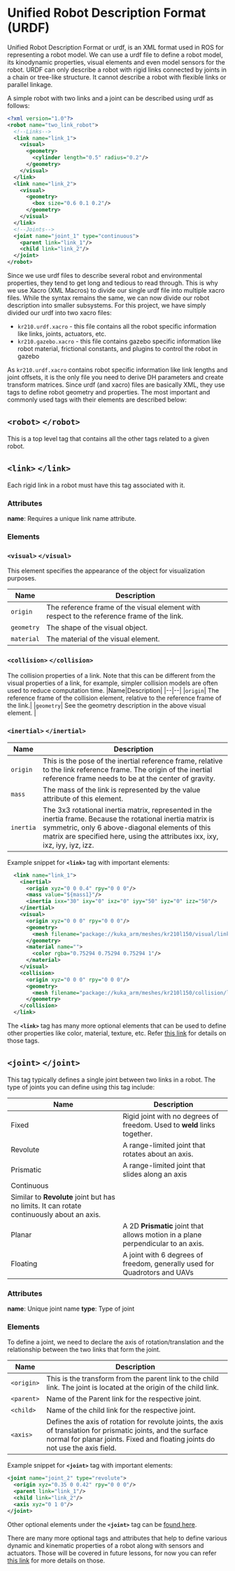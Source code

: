 # Unified Robot Description Format (URDF)

Unified Robot Description Format or urdf, is an XML format used in ROS for representing a robot model. We can use a urdf file to define a robot model, its kinodynamic properties, visual elements and even model sensors for the robot. URDF can only describe a robot with rigid links connected by joints in a chain or tree-like structure. It cannot describe a robot with flexible links or parallel linkage.

A simple robot with two links and a joint can be described using urdf as follows:
```xml
<?xml version="1.0"?>
<robot name="two_link_robot">
  <!--Links-->
  <link name="link_1">
    <visual>
      <geometry>
        <cylinder length="0.5" radius="0.2"/>
      </geometry>
    </visual>
  </link>
  <link name="link_2">
    <visual>
      <geometry>
        <box size="0.6 0.1 0.2"/>
      </geometry>
    </visual>
  </link>
  <!--Joints-->
  <joint name="joint_1" type="continuous">
    <parent link="link_1"/>
    <child link="link_2"/>
  </joint>
</robot>
```

Since we use urdf files to describe several robot and environmental properties, they tend to get long and tedious to read through. This is why we use Xacro (XML Macros) to divide our single urdf file into multiple xacro files. While the syntax remains the same, we can now divide our robot description into smaller subsystems. For this project, we have simply divided our urdf into two xacro files:

-   `kr210.urdf.xacro`  - this file contains all the robot specific information like links, joints, actuators, etc.
-   `kr210.gazebo.xacro`  - this file contains gazebo specific information like robot material, frictional constants, and plugins to control the robot in gazebo

As  `kr210.urdf.xacro`  contains robot specific information like link lengths and joint offsets, it is the only file you need to derive DH parameters and create transform matrices. Since urdf (and xacro) files are basically XML, they use tags to define robot geometry and properties. The most important and commonly used tags with their elements are described below:

## `<robot>`  `</robot>`

This is a top level tag that contains all the other tags related to a given robot.

## `<link>`  `</link>`

Each rigid link in a robot must have this tag associated with it.

### Attributes

**name**: Requires a unique link name attribute.

### Elements

### `<visual>`  `</visual>`
This element specifies the appearance of the object for visualization purposes.

|Name|Description|
|--|--|
|`origin`|The reference frame of the visual element with respect to the reference frame of the link.|
|`geometry`|The shape of the visual object.|
|`material`|The material of the visual element.|


### `<collision>`  `</collision>`
The collision properties of a link. Note that this can be different from the visual properties of a link, for example, simpler collision models are often used to reduce computation time.
|Name|Description|
|--|--|
|`origin`|  The reference frame of the collision element, relative to the reference frame of the link.|
|`geometry`| See the geometry description in the above visual element. |



### `<inertial>`  `</inertial>`
|Name|Description|
|--|--|
|`origin`|  This is the pose of the inertial reference frame, relative to the link reference frame. The origin of the inertial reference frame needs to be at the center of gravity.|
|`mass`| The mass of the link is represented by the value attribute of this element. |
|`inertia`| The 3x3 rotational inertia matrix, represented in the inertia frame. Because the rotational inertia matrix is symmetric, only 6 above-diagonal elements of this matrix are specified here, using the attributes ixx, ixy, ixz, iyy, iyz, izz. |


Example snippet for  **`<link>`** tag with important elements:

```xml
  <link name="link_1">
    <inertial>
      <origin xyz="0 0 0.4" rpy="0 0 0"/>
      <mass value="${mass1}"/>
      <inertia ixx="30" ixy="0" ixz="0" iyy="50" iyz="0" izz="50"/>
    </inertial>
    <visual>
      <origin xyz="0 0 0" rpy="0 0 0"/>
      <geometry>
        <mesh filename="package://kuka_arm/meshes/kr210l150/visual/link_1.dae"/>
      </geometry>
      <material name="">
        <color rgba="0.75294 0.75294 0.75294 1"/>
      </material>
    </visual>
    <collision>
      <origin xyz="0 0 0" rpy="0 0 0"/>
      <geometry>
        <mesh filename="package://kuka_arm/meshes/kr210l150/collision/link_1.stl"/>
      </geometry>
    </collision>
  </link>

```

The  **`<link>`** tag has many more optional elements that can be used to define other properties like color, material, texture, etc. Refer  [this link](http://wiki.ros.org/urdf/XML/link)  for details on those tags.

## `<joint>`  `</joint>`

This tag typically defines a single joint between two links in a robot. The type of joints you can define using this tag include:


|Name|Description|
|--|--|
|Fixed|Rigid joint with no degrees of freedom. Used to  **weld**  links together.|
|Revolute|A range-limited joint that rotates about an axis.|
|Prismatic|A range-limited joint that slides along an axis|
|Continuous|
Similar to  **Revolute**  joint but has no limits. It can rotate continuously about an axis.|
|Planar|A 2D  **Prismatic**  joint that allows motion in a plane perpendicular to an axis.|
|Floating|A joint with 6 degrees of freedom, generally used for Quadrotors and UAVs|

### Attributes
**name**:  Unique joint name
**type**:  Type of joint

### Elements
To define a joint, we need to declare the axis of rotation/translation and the relationship between the two links that form the joint.


|Name|Description|
|--|--|
|`<origin>`|This is the transform from the parent link to the child link. The joint is located at the origin of the child link.|
|`<parent>`|Name of the Parent link for the respective joint.|
|`<child>`|Name of the child link for the respective joint.|
|`<axis>`|Defines the axis of rotation for revolute joints, the axis of translation for prismatic joints, and the surface normal for planar joints. Fixed and floating joints do not use the axis field.|

Example snippet for  **`<joint>`** tag with important elements:

```xml
<joint name="joint_2" type="revolute">
  <origin xyz="0.35 0 0.42" rpy="0 0 0"/>
  <parent link="link_1"/>
  <child link="link_2"/>
  <axis xyz="0 1 0"/>
</joint>

```

Other optional elements under the  **`<joint>`** tag can be  [found here](http://wiki.ros.org/urdf/XML/joint).

There are many more optional tags and attributes that help to define various dynamic and kinematic properties of a robot along with sensors and actuators. Those will be covered in future lessons, for now you can refer  [this link](http://wiki.ros.org/urdf)  for more details on those.
<!--stackedit_data:
eyJoaXN0b3J5IjpbLTE2NTQyMzg1MThdfQ==
-->